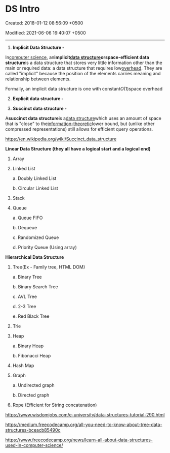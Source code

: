# DS Intro

Created: 2018-01-12 08:56:09 +0500

Modified: 2021-06-06 16:40:07 +0500

---

1.  **Implicit Data Structure -**

In[computer science](https://en.wikipedia.org/wiki/Computer_science), an**implicit[data structure](https://en.wikipedia.org/wiki/Data_structure)**or**space-efficient data structure**is a data structure that stores very little information other than the main or required data: a data structure that requires low[overhead](https://en.wikipedia.org/wiki/Overhead_(computing)). They are called "implicit" because the position of the elements carries meaning and relationship between elements.



Formally, an implicit data structure is one with constant*O*(1)space overhead



2.  **Explicit data structure -**



3.  **Succinct data structure -**

A**succinct data structure**is a[data structure](https://en.wikipedia.org/wiki/Data_structure)which uses an amount of space that is "close" to the[information-theoretic](https://en.wikipedia.org/wiki/Information-theoretic)lower bound, but (unlike other compressed representations) still allows for efficient query operations.



<https://en.wikipedia.org/wiki/Succinct_data_structure>



**Linear Data Structure (they all have a logical start and a logical end)**

1.  Array

2.  Linked List

    a.  Doubly Linked List

    b.  Circular Linked List

3.  Stack

4.  Queue

    a.  Queue FIFO

    b.  Dequeue

    c.  Randomized Queue

    d.  Priority Queue (Using array)



**Hierarchical Data Structure**

1.  Tree(Ex - Family tree, HTML DOM)

    a.  Binary Tree

    b.  Binary Search Tree

    c.  AVL Tree

    d.  2-3 Tree

    e.  Red Black Tree

2.  Trie

3.  Heap

    a.  Binary Heap

    b.  Fibonacci Heap

4.  Hash Map

5.  Graph

    a.  Undirected graph

    b.  Directed graph

6.  Rope (Efficient for String concatenation)



<https://www.wisdomjobs.com/e-university/data-structures-tutorial-290.html>

<https://medium.freecodecamp.org/all-you-need-to-know-about-tree-data-structures-bceacb85490c>

<https://www.freecodecamp.org/news/learn-all-about-data-structures-used-in-computer-science/>

